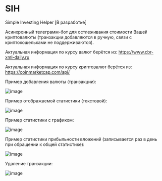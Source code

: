 # SIH
Simple Investing Helper [В разработке]

Асинхронный телеграмм-бот для остлеживания стоимости Вашей криптовалюты (транзакции добавляются в ручную, связи с криптокошельками не поддерживаются).

Актуальная информация по курсу валют берётся из: https://www.cbr-xml-daily.ru

Актуальная информация по курсу криптовалют берётся из: https://coinmarketcap.com/api/

Пример добавления валюты (транзакции):

![image](https://user-images.githubusercontent.com/95647455/190490815-81d92886-963f-4119-92e1-9067701e2d65.png)

Пример отображаемой статистики (текстовой):

![image](https://user-images.githubusercontent.com/95647455/190491038-af4823e1-dcf6-4637-ad20-e412bf62739b.png)

Пример статистики с графиком:

![image](https://user-images.githubusercontent.com/95647455/190491169-d6956e56-829c-4da1-bddc-3a03b7cae1d1.png)

Пример статистики прибыльности вложений (записывается раз в день при обращении к общей статистике):

![image](https://user-images.githubusercontent.com/95647455/190491341-02150f67-9ad5-48bf-b7bd-69c83d8641bf.png)

Удаление транзакции:

![image](https://user-images.githubusercontent.com/95647455/190491505-eb55a15d-73fc-42e9-b72f-f176bb4ec6ad.png)
